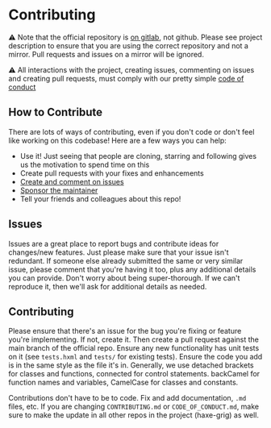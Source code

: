 # Contributing

⚠️ Note that the official repository is [on gitlab](https://gitlab.com/haxe-grig/grig.tech), not github. Please see project description to ensure that you are using the correct repository and not a mirror. Pull requests and issues on a mirror will be ignored.

⚠️ All interactions with the project, creating issues, commenting on issues and creating pull requests, must comply with our pretty simple [code of conduct](CODE_OF_CONDUCT.md)

## How to Contribute

There are lots of ways of contributing, even if you don't code or don't feel like working on this codebase! Here are a few ways you can help:

* Use it! Just seeing that people are cloning, starring and following gives us the motivation to spend time on this
* Create pull requests with your fixes and enhancements
* [Create and comment on issues](https://gitlab.com/haxe-grig/grig.tech/-/issues)
* [Sponsor the maintainer](https://github.com/sponsors/thomasjwebb)
* Tell your friends and colleagues about this repo!

## Issues

Issues are a great place to report bugs and contribute ideas for changes/new features. Just please make sure that your issue isn't redundant. If someone else already submitted the same or very similar issue, please comment that you're having it too, plus any additional details you can provide. Don't worry about being super-thorough. If we can't reproduce it, then we'll ask for additional details as needed.

## Contributing

Please ensure that there's an issue for the bug you're fixing or feature you're implementing. If not, create it. Then create a pull request against the main branch of the official repo. Ensure any new functionality has unit tests on it (see `tests.hxml` and `tests/` for existing tests). Ensure the code you add is in the same style as the file it's in. Generally, we use detached brackets for classes and functions, connected for control statements. backCamel for function names and variables, CamelCase for classes and constants.

Contributions don't have to be to code. Fix and add documentation, `.md` files, etc. If you are changing `CONTRIBUTING.md` or `CODE_OF_CONDUCT.md`, make sure to make the update in all other repos in the project (haxe-grig) as well.